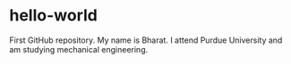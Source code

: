 # hello-world
First GitHub repository.
My name is Bharat. I attend Purdue University and am studying mechanical engineering.
